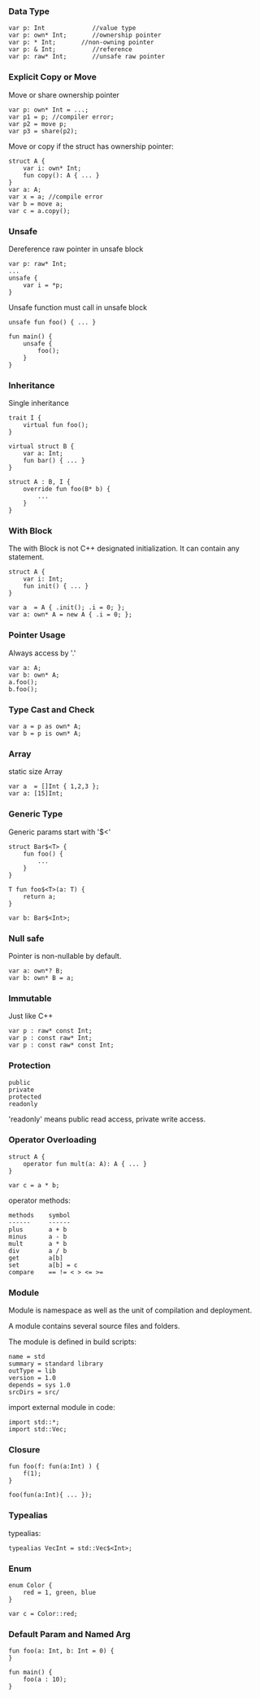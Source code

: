 
### Data Type

```
var p: Int             //value type
var p: own* Int;       //ownership pointer
var p: * Int;       //non-owning pointer
var p: & Int;          //reference
var p: raw* Int;       //unsafe raw pointer
```


### Explicit Copy or Move

Move or share ownership pointer
```
var p: own* Int = ...;
var p1 = p; //compiler error;
var p2 = move p;
var p3 = share(p2);
```

Move or copy if the struct has ownership pointer:
```
struct A {
    var i: own* Int;
    fun copy(): A { ... }
}
var a: A;
var x = a; //compile error
var b = move a;
var c = a.copy();
```

### Unsafe
Dereference raw pointer in unsafe block

```
var p: raw* Int;
...
unsafe {
    var i = *p;
}
```

Unsafe function must call in unsafe block
```
unsafe fun foo() { ... }

fun main() {
    unsafe {
        foo();
    }
}
```

### Inheritance

Single inheritance
```
trait I {
    virtual fun foo();
}

virtual struct B {
    var a: Int;
    fun bar() { ... }
}

struct A : B, I {
    override fun foo(B* b) {
        ...
    }
}

```

### With Block

The with Block is not C++ designated initialization. It can contain any statement.
```
struct A {
    var i: Int;
    fun init() { ... }
}

var a  = A { .init(); .i = 0; };
var a: own* A = new A { .i = 0; };
```


### Pointer Usage

Always access by '.'
```
var a: A;
var b: own* A;
a.foo();
b.foo();
```

### Type Cast and Check
```
var a = p as own* A;
var b = p is own* A;
```

### Array

static size Array
```
var a  = []Int { 1,2,3 };
var a: [15]Int;
```


### Generic Type
Generic params start with '$<'
```
struct Bar$<T> {
    fun foo() {
        ...
    }
}

T fun foo$<T>(a: T) {
    return a;
}

var b: Bar$<Int>;
```

### Null safe

Pointer is non-nullable by default.
```
var a: own*? B;
var b: own* B = a;
```


### Immutable

Just like C++
```
var p : raw* const Int;
var p : const raw* Int;
var p : const raw* const Int;
```


### Protection
```
public
private
protected
readonly
```
'readonly' means public read access, private write access.

### Operator Overloading

```
struct A {
    operator fun mult(a: A): A { ... }
}

var c = a * b;
```

operator methods:
```
methods    symbol
------     ------
plus       a + b 
minus      a - b 
mult       a * b 
div        a / b 
get        a[b] 
set        a[b] = c
compare    == != < > <= >=
```

### Module

Module is namespace as well as the unit of compilation and deployment.

A module contains several source files and folders.

The module is defined in build scripts:
```
name = std
summary = standard library
outType = lib
version = 1.0
depends = sys 1.0
srcDirs = src/
```

import external module in code:
```
import std::*;
import std::Vec;
```

### Closure

```
fun foo(f: fun(a:Int) ) {
    f(1);
}

foo(fun(a:Int){ ... });
```

### Typealias

typealias:
```
typealias VecInt = std::Vec$<Int>;
```

### Enum

```
enum Color {
    red = 1, green, blue
}

var c = Color::red;
```

### Default Param and Named Arg

```
fun foo(a: Int, b: Int = 0) {
}

fun main() {
    foo(a : 10);
}
```
